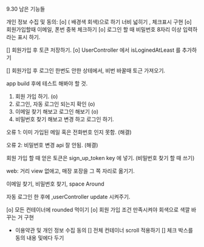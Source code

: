 9.30 
남은 기능들

개인 정보 수집 및 동의: 
[o] ( 배경색 회색)으로 하기 너비 넓히기 , 체크표시 구현
[o] 회원가입할때 
이메일, 폰번 중복 체크하기 
[o] 로그인 할 때 비밀번호 8자리 이상 입력하라는  표시 하기. 

[] 회원가입 후 토큰 저장하기.
[o] UserController 에서 isLoginedAtLeast 를 추가하기 

[] 회원가입 후 로그인 한번도 안한 상테에서, 
비번 바꿀때 토근 가져오기. 

app build 후에 테스트 해봐야 할 것. 

1. 회원 가입 하기. (o)
2. 로그인, 자동 로그인 되는지 확인 (o)
3. 이메일 찾기 해보고 로그인 해보기  (o)
4. 비밀번호 찾기 해보고 변경 하고 로그인 하기. 

오류 1: 
이미 가입된 메일 혹은 전화번호 인지 못함. (해결)

오류 2:  비밀번호 변경 api 잘 안됨. (해결)

회원 가입 할 때 얻은 토큰은 sign_up_token key 에 넣기. 
(비밀번호 찾기 할 때 쓰기)

web: 거리 view 없애고, 매장 포장을 그 쪽 자리로 옮기기. 

이메일 찾기, 비밀번호 찾기, space Around

 자동 로그인 한 후에 ,userController update 시켜주기. 

[o] 모든 컨테이너에 rounded 먹이기
[o] 회원 가입 조건 만족시켜야 회색으로 색깔 바꾸는 거 구현
- 이용약관 및  개인 정보 수집 동의 
 [] 전체 컨테이너 scroll 적용하기
 []  체크 박스를 동의 내용 및에다 두기